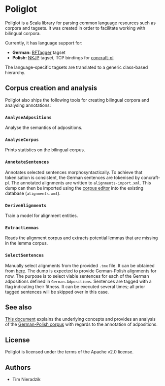 # Poliglot
Poliglot is a Scala library for parsing common language resources such as corpora and tagsets. It was created in order to facilitate working with bilingual corpora.

Currently, it has language support for:

- **German:** [RFTagger](http://www.cis.uni-muenchen.de/~schmid/tools/RFTagger/) tagset
- **Polish:** [NKJP](http://nkjp.pl/) tagset, TCP bindings for [concraft-pl](https://github.com/kawu/concraft-pl)

The language-specific tagsets are translated to a generic class-based hierarchy.

## Corpus creation and analysis
Poliglot also ships the following tools for creating bilingual corpora and analysing annotations:

### ``AnalyseAdpositions``
Analyse the semantics of adpositions.

### ``AnalyseCorpus``
Prints statistics on the bilingual corpus.

### ``AnnotateSentences``
Annotates selected sentences morphosyntactically. To achieve that tokenisation is consistent, the German sentences are tokenised by concraft-pl. The annotated alignments are written to ``alignments-import.xml``. This dump can then be imported using the [corpus editor](https://github.com/poliglot/poliglot-ui) into the existing database (``alignments.xml``).

### ``DeriveAlignments``
Train a model for alignment entities.

### ``ExtractLemmas``
Reads the alignment corpus and extracts potential lemmas that are missing in the lemma corpus.

### ``SelectSentences``
Manually select alignments from the provided ``.tmx`` file. It can be obtained from [here](http://opus.lingfil.uu.se/). The dump is expected to provide German-Polish alignments for now. The purpose is to select viable sentences for each of the German adpositions defined in ``German.Adpositions``. Sentences are tagged with a flag indicating their fitness. It can be executed several times; all prior tagged sentences will be skipped over in this case.

## See also
[This document](https://github.com/tindzk/thesis) explains the underlying concepts and provides an analysis of the [German-Polish corpus](https://github.com/poliglot/parallel-de-pl) with regards to the annotation of adpositions.

## License
Poliglot is licensed under the terms of the Apache v2.0 license.

## Authors
- Tim Nieradzik
